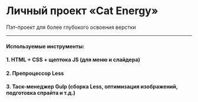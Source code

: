 # Личный проект «Cat Energy»
Пэт-проект для более глубокого освоения верстки

---

#### Используемые инструменты:
#### 1. HTML + CSS + щептока JS (для меню и слайдера)
#### 2. Препроцессор Less
#### 3. Таск-менеджер Gulp (сборка Less, оптимизация изображений, подготовка спрайта и т.д.)
